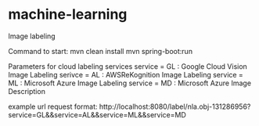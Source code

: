 # machine-learning
Image labeling

Command to start: 
mvn clean install
mvn spring-boot:run 

Parameters for cloud labeling services
service = GL : Google Cloud Vision Image Labeling
serivce = AL : AWSReKognition Image Labeling
service = ML : Microsoft Azure Image Labeling
service = MD : Microsoft Azure Image Description

example url request format: 
http://localhost:8080/label/nla.obj-131286956?service=GL&&service=AL&&service=ML&&service=MD
